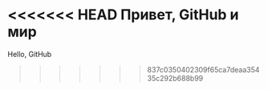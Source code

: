 <<<<<<< HEAD
Привет, GitHub и мир
=======
Hello, GitHub
>>>>>>> 837c0350402309f65ca7deaa35435c292b688b99
